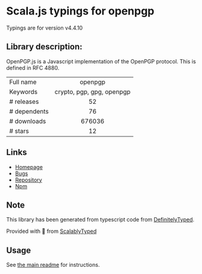 
# Scala.js typings for openpgp

Typings are for version v4.4.10

## Library description:
OpenPGP.js is a Javascript implementation of the OpenPGP protocol. This is defined in RFC 4880.

|                    |                 |
| ------------------ | :-------------: |
| Full name          | openpgp |
| Keywords           | crypto, pgp, gpg, openpgp |
| # releases         | 52 |
| # dependents       | 76 |
| # downloads        | 676036 |
| # stars            | 12 |

## Links
- [Homepage](https://openpgpjs.org/)
- [Bugs](https://github.com/openpgpjs/openpgpjs/issues)
- [Repository](https://github.com/openpgpjs/openpgpjs)
- [Npm](https://www.npmjs.com/package/openpgp)
    


## Note
This library has been generated from typescript code from [DefinitelyTyped](https://definitelytyped.org).

Provided with :purple_heart: from [ScalablyTyped](https://github.com/oyvindberg/ScalablyTyped)

## Usage
See [the main readme](../../readme.md) for instructions.


